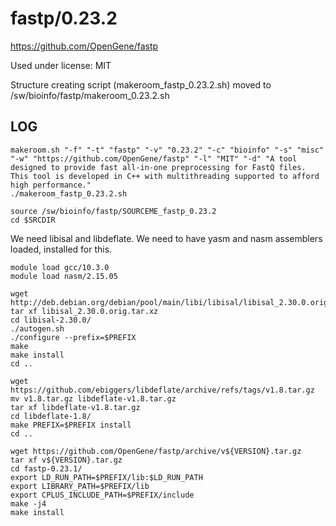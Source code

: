 fastp/0.23.2
============

<https://github.com/OpenGene/fastp>

Used under license:
MIT


Structure creating script (makeroom_fastp_0.23.2.sh) moved to /sw/bioinfo/fastp/makeroom_0.23.2.sh

LOG
---

    makeroom.sh "-f" "-t" "fastp" "-v" "0.23.2" "-c" "bioinfo" "-s" "misc" "-w" "https://github.com/OpenGene/fastp" "-l" "MIT" "-d" "A tool designed to provide fast all-in-one preprocessing for FastQ files. This tool is developed in C++ with multithreading supported to afford high performance."
    ./makeroom_fastp_0.23.2.sh

    source /sw/bioinfo/fastp/SOURCEME_fastp_0.23.2
    cd $SRCDIR

We need libisal and libdeflate.  We need to have yasm and nasm assemblers loaded, installed for this.

    module load gcc/10.3.0
    module load nasm/2.15.05

    wget http://deb.debian.org/debian/pool/main/libi/libisal/libisal_2.30.0.orig.tar.xz
    tar xf libisal_2.30.0.orig.tar.xz 
    cd libisal-2.30.0/
    ./autogen.sh 
    ./configure --prefix=$PREFIX
    make
    make install
    cd ..

    wget https://github.com/ebiggers/libdeflate/archive/refs/tags/v1.8.tar.gz
    mv v1.8.tar.gz libdeflate-v1.8.tar.gz
    tar xf libdeflate-v1.8.tar.gz 
    cd libdeflate-1.8/
    make PREFIX=$PREFIX install
    cd ..

    wget https://github.com/OpenGene/fastp/archive/v${VERSION}.tar.gz
    tar xf v${VERSION}.tar.gz
    cd fastp-0.23.1/
    export LD_RUN_PATH=$PREFIX/lib:$LD_RUN_PATH
    export LIBRARY_PATH=$PREFIX/lib
    export CPLUS_INCLUDE_PATH=$PREFIX/include
    make -j4
    make install

